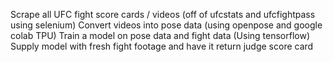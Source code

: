 Scrape all UFC fight score cards / videos (off of ufcstats and ufcfightpass using selenium)
Convert videos into pose data (using openpose and google colab TPU)
Train a model on pose data and fight data (Using tensorflow)
Supply model with fresh fight footage and have it return judge score card
